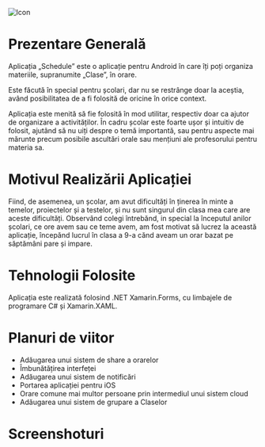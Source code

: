 ![Icon](https://user-images.githubusercontent.com/81814019/169705406-52d45117-96d5-4f5a-a63a-b1225dcca591.png)

# Prezentare Generală
Aplicația „Schedule” este o aplicație pentru Android în care îți poți organiza materiile, supranumite „Clase”, în orare.

Este făcută în special pentru școlari, dar nu se restrânge doar la aceștia, având posibilitatea de a fi folosită de oricine în orice context.

Aplicația este menită să fie folosită în mod utilitar, respectiv doar ca ajutor de organizare a activităților. În cadru școlar este foarte ușor și intuitiv de folosit, ajutând să nu uiți despre o temă importantă, sau pentru aspecte mai mărunte precum posibile ascultări orale sau mențiuni ale profesorului pentru materia sa.
  
# Motivul Realizării Aplicației
Fiind, de asemenea, un școlar, am avut dificultăți în ținerea în minte a temelor, proiectelor și a testelor, și nu sunt singurul din clasa mea care are aceste dificultăți. Observând colegi întrebănd, in special la începutul anilor școlari, ce ore avem sau ce teme avem, am fost motivat să lucrez la această aplicație, începănd lucrul în clasa a 9-a cănd aveam un orar bazat pe săptămâni pare și impare.
  
# Tehnologii Folosite
Aplicația este realizată folosind .NET Xamarin.Forms, cu limbajele de programare C# și Xamarin.XAML.

# Planuri de viitor
- Adăugarea unui sistem de share a orarelor
- Îmbunătățirea interfeței
- Adăugarea unui sistem de notificări
- Portarea aplicației pentru iOS
- Orare comune mai multor persoane prin intermediul unui sistem cloud
- Adăugarea unui sistem de grupare a Claselor

# Screenshoturi

